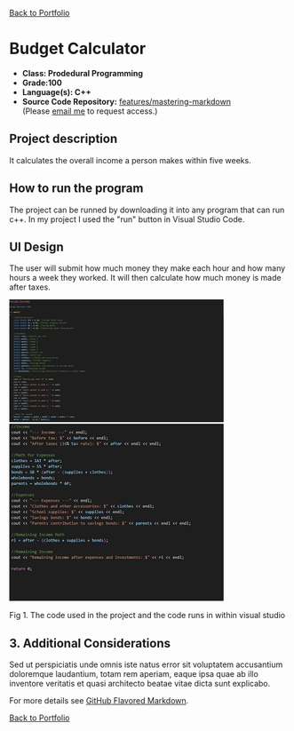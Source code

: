 [Back to Portfolio](./)

Budget Calculator
===============

-   **Class: Prodedural Programming** 
-   **Grade:100** 
-   **Language(s): C++** 
-   **Source Code Repository:** [features/mastering-markdown](https://guides.github.com/features/mastering-markdown/)  
    (Please [email me](mailto:example@csustudent.net?subject=GitHub%20Access) to request access.)

## Project description

It calculates the overall income a person makes within five weeks.

## How to run the program

The project can be runned by downloading it into any program that can run c++. In my project I used the "run" button in Visual Studio Code.

## UI Design

The user will submit how much money they make each hour and how many hours a week they worked. It will then calculate how much money is made after taxes.

![screenshot](images/p1.jpg)  
![screenshot](images/p1_2.jpg)

Fig 1. The code used in the project and the code runs in within visual studio

## 3. Additional Considerations

Sed ut perspiciatis unde omnis iste natus error sit voluptatem accusantium doloremque laudantium, totam rem aperiam, eaque ipsa quae ab illo inventore veritatis et quasi architecto beatae vitae dicta sunt explicabo. 

For more details see [GitHub Flavored Markdown](https://guides.github.com/features/mastering-markdown/).

[Back to Portfolio](./)
